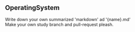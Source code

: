 ## OperatingSystem
Write down your own summarized 'markdown' ad '{name}.md'  
Make your own study branch and pull-request pleash. 
